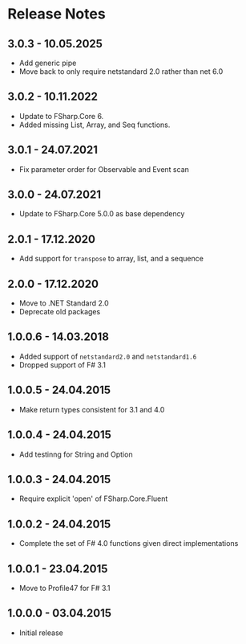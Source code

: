 # Release Notes

## 3.0.3 - 10.05.2025

* Add generic pipe
* Move back to only require netstandard 2.0 rather than net 6.0

## 3.0.2 - 10.11.2022

* Update to FSharp.Core 6.
* Added missing List, Array, and Seq functions.

## 3.0.1 - 24.07.2021

* Fix parameter order for Observable and Event scan

## 3.0.0 - 24.07.2021

* Update to FSharp.Core 5.0.0 as base dependency

## 2.0.1 - 17.12.2020

* Add support for `transpose` to array, list, and a sequence

## 2.0.0 - 17.12.2020

* Move to .NET Standard 2.0
* Deprecate old packages

## 1.0.0.6 - 14.03.2018

* Added support of `netstandard2.0` and `netstandard1.6`
* Dropped support of F# 3.1

## 1.0.0.5 - 24.04.2015

* Make return types consistent for 3.1 and 4.0

## 1.0.0.4 - 24.04.2015

* Add testinng for String and Option

## 1.0.0.3 - 24.04.2015

* Require explicit 'open' of FSharp.Core.Fluent

## 1.0.0.2 - 24.04.2015

* Complete the set of F# 4.0 functions given direct implementations

## 1.0.0.1 - 23.04.2015

* Move to Profile47 for F# 3.1

## 1.0.0.0 - 03.04.2015

* Initial release
